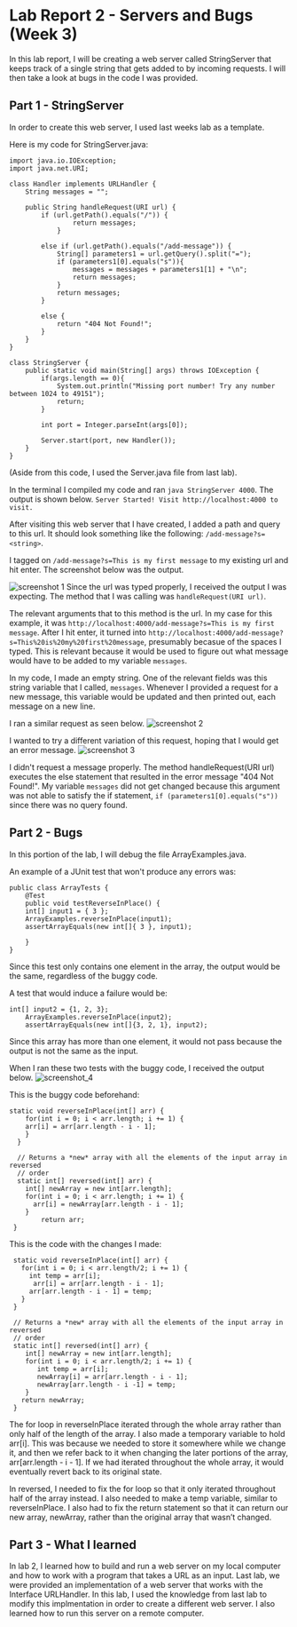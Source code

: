# Lab Report 2 - Servers and Bugs (Week 3)

In this lab report, I will be creating a web server called StringServer that keeps track of a single string that gets added to by incoming requests.
I will then take a look at bugs in the code I was provided. 

## Part 1 - StringServer

In order to create this web server, I used last weeks lab as a template. 

Here is my code for StringServer.java:
```
import java.io.IOException;
import java.net.URI;

class Handler implements URLHandler {
    String messages = "";

    public String handleRequest(URI url) {
        if (url.getPath().equals("/")) {
                return messages;
            }

        else if (url.getPath().equals("/add-message")) {
            String[] parameters1 = url.getQuery().split("=");
            if (parameters1[0].equals("s")){
                messages = messages + parameters1[1] + "\n";
                return messages;
            }
            return messages;
        } 
        
        else {
            return "404 Not Found!";
        }
    }
}

class StringServer {
    public static void main(String[] args) throws IOException {
        if(args.length == 0){
            System.out.println("Missing port number! Try any number between 1024 to 49151");
            return;
        }

        int port = Integer.parseInt(args[0]);

        Server.start(port, new Handler());
    }
}
```
(Aside from this code, I used the Server.java file from last lab).

In the terminal I compiled my code and ran `java StringServer 4000`.
The output is shown below.
`Server Started! Visit http://localhost:4000 to visit.`

After visiting this web server that I have created, I added a path and query to this url. It should look something like the following: 
`/add-message?s=<string>`. 

I tagged on `/add-message?s=This is my first message` to my existing url and hit enter. The screenshot below was the output. 

![screenshot 1](screenshot1_lab2.png)
        Since the url was typed properly, I received the output I was expecting. The method that I was calling was `handleRequest(URI url)`. 
        
The relevant arguments that to this method is the url. In my case for this example, it was `http://localhost:4000/add-message?s=This is my first message`. After I hit enter, it turned into `http://localhost:4000/add-message?s=This%20is%20my%20first%20message`, presumably becasue of the spaces I typed. This is relevant because it would be used to figure out what message would have to be added to my variable `messages`. 
   
In my code, I made an empty string. One of the relevant fields was this string variable that I called, `messages`. Whenever I provided a request for a new message, this variable would be updated and then printed out, each message on a new line. 
   
I ran a similar request as seen below. 
![screenshot 2](screenshot2_lab2.png)

I wanted to try a different variation of this request, hoping that I would get an error message. 
![screenshot 3](screenshot3_lab2.png)

I didn't request a message properly. The method handleRequest(URI url) executes the else statement that resulted in the error message "404 Not Found!". My variable `messages` did not get changed because this argument was not able to satisfy the if statement, `if (parameters1[0].equals("s"))` since there was no query found.  


## Part 2 - Bugs 

In this portion of the lab, I will debug the file ArrayExamples.java. 

An example of a JUnit test that won't produce any errors was:
```
public class ArrayTests {
	@Test 
	public void testReverseInPlace() {
    int[] input1 = { 3 };
    ArrayExamples.reverseInPlace(input1);
    assertArrayEquals(new int[]{ 3 }, input1);
    
    }
}
```

Since this test only contains one element in the array, the output would be the same, regardless of the buggy code. 

A test that would induce a failure would be:
```
int[] input2 = {1, 2, 3};
    ArrayExamples.reverseInPlace(input2);
    assertArrayEquals(new int[]{3, 2, 1}, input2);
```

Since this array has more than one element, it would not pass because the output is not the same as the input. 

When I ran these two tests with the buggy code, I received the output below.
![screenshot_4](screenshot4_lab2.png)

This is the buggy code beforehand:
```
static void reverseInPlace(int[] arr) {
    for(int i = 0; i < arr.length; i += 1) {
    arr[i] = arr[arr.length - i - 1];
    }
  }

  // Returns a *new* array with all the elements of the input array in reversed
  // order
  static int[] reversed(int[] arr) {
    int[] newArray = new int[arr.length];
    for(int i = 0; i < arr.length; i += 1) {
      arr[i] = newArray[arr.length - i - 1];
    }
        return arr;
 }
 ```
 
 
 
 This is the code with the changes I made:
 ```
  static void reverseInPlace(int[] arr) {
    for(int i = 0; i < arr.length/2; i += 1) {
      int temp = arr[i];
       arr[i] = arr[arr.length - i - 1];
      arr[arr.length - i - 1] = temp;
    }
  }

  // Returns a *new* array with all the elements of the input array in reversed
  // order
  static int[] reversed(int[] arr) {
     int[] newArray = new int[arr.length];
     for(int i = 0; i < arr.length/2; i += 1) {
        int temp = arr[i];
        newArray[i] = arr[arr.length - i - 1];
        newArray[arr.length - i -1] = temp;
     }
    return newArray;
  }
```

The for loop in reverseInPlace iterated through the whole array rather than only half of the length of the array. I also made a temporary variable to hold arr[i]. This was because we needed to store it somewhere while we change it, and then we refer back to it when changing the later portions of the array, arr[arr.length - i - 1]. If we had iterated throughout the whole array, it would eventually revert back to its original state. 

In reversed, I needed to fix the for loop so that it only iterated throughout half of the array instead. I also needed to make a temp variable, similar to reverseInPlace. I also had to fix the return statement so that it can return our new array, newArray, rather than the original array that wasn’t changed. 

## Part 3 - What I learned
In lab 2, I learned how to build and run a web server on my local computer and how to work with a program that takes a URL as an input. Last lab, we were provided an implementation of a web server that works with the Interface URLHandler. In this lab, I used the knowledge from last lab to modify this implmentation in order to create a different web server. I also learned how to run this server on a remote computer. 




